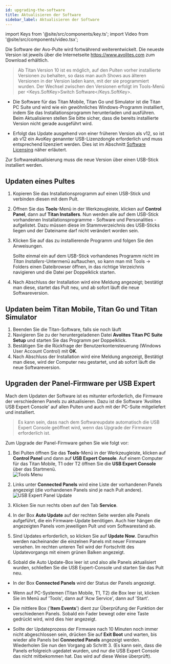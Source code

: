 ```yaml
---
id: upgrading-the-software
title: Aktualisieren der Software
sidebar_label: Aktualisieren der Software
---
```


import Keys from '@site/src/components/key.ts';
import Video from '@site/src/components/video.tsx';

Die Software der Avo-Pulte wird fortwährend weiterentwickelt. Die
neueste Version ist jeweils über die Internetseite
https://www.avolites.com zum Download erhältlich.


>   Ab Titan Version 10 ist es möglich, auf den Pulten vorher installierte 
    Versionen zu behalten, so dass man auch Shows aus älteren Versionen 
    in der Version laden kann, mit der sie programmiert wurden. Der Wechsel 
    zwischen den Versionen erfolgt im Tools-Menü per <Keys.SoftKey>Switch Software</Keys.SoftKey>.

-   Die Software für das Titan Mobile, Titan Go und Simulator ist die
    Titan PC Suite und wird wie ein gewöhnliches Windows-Programm
    installiert, indem Sie das Installationsprogramm herunterladen und
    ausführen. Beim Aktualisieren stellen Sie bitte sicher, dass die
    bereits installierte Version nicht gerade ausgeführt wird.

-   Erfolgt das Update ausgehend von einer früheren Version als v12, so
    ist ab v12 ein AvoKey genannter USB-Lizenzdongle erforderlich und
    muss entsprechend lizenziert werden. Dies ist im Abschnitt [Software Licensing](recovering-reinstalling-the-console.md#software-licensing) 
    näher erläutert.

Zur Softwareaktualisierung muss die neue Version über einen USB-Stick
installiert werden.

## Updaten eines Pultes

1. Kopieren Sie das Installationsprogramm auf einen USB-Stick und verbinden diesen mit dem Pult.
2. Öffnen Sie das **Tools**-Menü in der Werkzeugleiste, klicken auf **Control Panel**, dann auf **Titan Installers**. Nun werden alle auf dem USB-Stick vorhandenen Installationsprogramme - Software und Personalities - aufgelistet. Dazu müssen diese im Stammverzeichnis des USB-Sticks liegen und der Dateiname darf nicht verändert worden sein.
3. Klicken Sie auf das zu installierende Programm und folgen Sie den Anweisungen.
   
   Sollte einmal ein auf dem USB-Stick vorhandenes Programm nicht im *Titan Installers*-Untermenü auftauchen, so kann man mit Tools -> Folders einen Dateibrowser öffnen, in das richtige Verzeichnis navigieren und die Datei per Doppelklick starten.
4. Nach Abschluss der Installation wird eine Meldung angezeigt; bestätigt man diese, startet das Pult neu, und ab sofort läuft die neue Softwareversion.

## Updaten beim Titan Mobile, Titan Go und Titan Simulator

1. Beenden Sie die Titan-Software, falls sie noch läuft
2. Navigieren Sie zu der heruntergeladenen Datei **Avolites Titan PC Suite Setup** und starten Sie das Programm per Doppelklick.
3. Bestätigen Sie die Rückfrage der Benutzerkontensteuerung (Windows User Account Control) mit **OK**.
4. Nach Abschluss der Installation wird eine Meldung angezeigt, Bestätigt man diese, wird der Computer neu gestartet, und ab sofort läuft die neue Softwareversion.

## Upgraden der Panel-Firmware per USB Expert

Mach dem Updaten der Software ist es mitunter erforderlich, die Firmware der verschiedenen Panels zu aktualisieren. Dazu ist die Software 'Avolites USB Expert Console' auf allen Pulten und auch mit der PC-Suite mitgeliefert und installiert.

> Es kann sein, dass nach dem Softwareupdate automatisch die USB Expert Console geöffnet wird, wenn das Upgrade der Firmware erforderlich ist.

Zum Upgrade der Panel-Firmware gehen Sie wie folgt vor:

1. Bei Pulten öffnen Sie das **Tools**-Menü in der Werkzeugleiste, klicken auf **Control Panel** und dann auf  **USB Expert Console**. Auf einem Computer für das Titan Mobile, T1 oder T2 öffnen Sie die **USB Expert Console** über das Startmenü.<br/>
![Tools Menu](/docs/images/Tools-Menu-Control-Panel.png)

2. Links unter **Connected Panels** wird eine Liste der vorhandenen Panels angezeigt (die vorhandenen Panels sind je nach Pult andere).
![USB Expert Panel Update](/docs/images/USB-Expert-Panel-Update.png)

3. Klicken Sie nun rechts oben auf den Tab **Service**.

4. In der Box **Auto Update** auf der rechten Seite werden alle Panels aufgeführt, die ein Firmware-Update benötigen. Auch hier hängen die angezeigten Panels vom jeweiligen Pult und vom Softwarestand ab.

5. Sind Updates erforderlich, so klicken Sie auf **Update Now**. Daraufhin werden nacheinander die einzelnen Panels mit neuer Firmware versehen. Im rechten unteren Teil wird der Fortschritt des Updatevorgangs mit einem grünen Balken angezeigt.

6. Sobald die Auto Update-Box leer ist und also alle Panels aktualisiert wurden, schließen Sie die USB Expert-Console und starten Sie das Pult neu.

- In der Box **Connected Panels** wird der Status der Panels angezeigt. 

- Wenn auf PC-Systemen (Titan Mobile, T1, T2) die Box leer ist, klicken Sie im Menü auf 'Tools', dann auf 'Acw Service', dann auf 'Start'.

- Die mittlere Box ('**Item Events**') dient zur Überprüfung der Funktion der verschiedenen Panels. Sobald ein Fader bewegt oder eine Taste gedrückt wird, wird dies hier angezeigt.

- Sollte der Updateprozess der Firmware nach 10 Minuten noch immer nicht abgeschlossen sein, drücken Sie auf **Exit Boot** und warten, bis wieder alle Panels bei **Connected Panels** angezeigt werden. Wiederholen Sie nun den Vorgang ab Schritt 3. (Es kann sein, dass die Panels erfolgreich ugedatet wurden, und nur die USB Expert Console das nicht mitbekommen hat. Das wird auf diese Weise überprüft).
